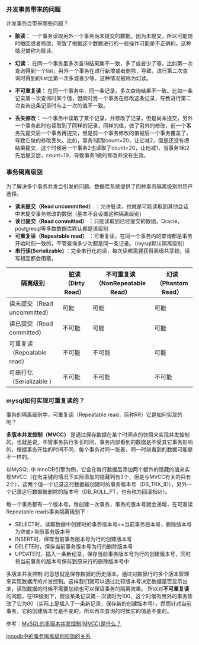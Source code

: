 ### 并发事务带来的问题
并发事务会带来哪些问题？

-  **脏读：** 一个事务读取另外一个事务尚未提交的数据。因为未提交，所以可能随时撤回或者修改，导致了根据这个数据进行的一些操作可能是不正确的。这种情况被称为脏读。

-  **幻读：** 在同一个事务里多次查询结果集不一致，多了或者少了等。比如第一次查询得到一个list，另外一个事务在进行新增或者删除，导致，进行第二次查询时得到的list比第一次多或者少等，这种情况被称为幻读。

-  **不可重复读：** 在同一个事务中，同一条记录，多次查询结果不一致。比如一条记录第一次查询时某个值，但同时另一个事务在修改这条记录，导致进行第二次查询这条记录时与上一次的值不一致。

-  **丢失修改：** 一个事务中读取了某个记录，并修改了记录，但是尚未提交，另外一个事务此时也读取到了同样的记录，同样的值，做了另外的修改，前一个事务先提交后一个事务再提交，但是前一个事务修改的值被后一个事务覆盖了，导致它做的修改丢失。比如，事务1读取count=20，让它减2，但是还没有把结果提交，这个时候另一个事务2也读取了count=20，让他减1，当事务1和2先后提交后，count=19，导致事务1做的修改并没有生效。

### 事务隔离级别
为了解决多个事务并发会引发的问题。数据库系统提供了四种事务隔离级别供用户选择。

-  **读未提交（Read uncommitted）** ：允许脏读，也就是可能读取到其他会话中未提交事务修改的数据（基本不会设置这种隔离级别）
-  **读已提交（Read committed）** ：只能读取到已经提交的数据。Oracle，postgresql等多数数据库默认都是该级别
-  **可重复读（Repeatable read）** ：可重复读，在同一个事务内的查询都是事务开始时刻一致的，不管查询多少次都是同一条记录。（mysql默认隔离级别）
-  **串行读(Serializable)** ：完全串行化的读，每次读都需要获得表级共享锁，读写相互都会阻塞。

| 隔离级别  | 脏读（Dirty Read） | 不可重复读（NonRepeatable Read）  |  幻读（Phantom Read） |
|----------------------------------------------------------------|---|---|---|
|  读未提交（Read uncommitted） |  可能 |  可能 | 可能  |
|  读已提交（Read committed） |  不可能 | 可能  |  可能 |
|  可重复读（Repeatable read） |  不可能 | 不可能  |  可能 |
|  可串行化（Serializable ） | 不可能  |  不可能 | 不可能  |


### mysql如何实现可重复读的？

事务的隔离级别中，可重复读（Repeatable read，简称RR）它是如何实现的呢？

 **多版本并发控制（MVCC）**  是通过保存数据在某个时间点的快照来实现并发控制的。也就是说，不管事务执行多长时间，事务内部看到的数据是不受其它事务影响的，根据事务开始的时间不同，每个事务对同一张表，同一时刻看到的数据可能是不一样的。

以MySQL 中 InnoDB引擎为例，它会在每行数据后添加两个额外的隐藏的值来实现MVCC（在有主键的情况下实际添加的隐藏列有3个，但是与MVCC有关的只有2个），这两个值一个记录这行数据被创建时的事务版本号（DB_TRX_ID），另外一个记录这行数据被删除的版本号（DB_ROLL_PT，也有称为回滚指针）。

每一个事务都有一个版本号，每创建一次事务，事务的版本号就会递增，在可重读Repeatable reads事务隔离级别下：

- SELECT时，读取数据中创建时的事务版本号<=当前事务版本号，删除版本号为空或>当前事务版本号
- INSERT时，保存当前事务版本号为行的创建版本号
- DELETE时，保存当前事务版本号为行的删除版本号
- UPDATE时，插入一条新纪录，保存当前事务版本号为行的创建版本号，同时将当前事务的版本号保存到原来行的删除版本号中

多版本并发控制 的思想就是保存数据的历史版本，通过对数据行的多个版本管理来实现数据库的并发控制。这样我们就可以通过比较版本号决定数据是否显示出来，读取数据的时候不需要加锁也可以保证事务的隔离效果。 所以对**不可重复读** 的问题，在RR级别下，假设某条记录第一次读时为100，这个时候有另外的事务修改了它为80（实际上是插入了一条新记录，保存新的创建版本号），然而针对当前事务，它的创建版本号是不变的，所以再次查询的时候它的值是不变的。


参考：[MySQL的多版本并发控制(MVCC)是什么？](https://segmentfault.com/a/1190000037557620)

[Innodb中的事务隔离级别和锁的关系](https://tech.meituan.com/2014/08/20/innodb-lock.html)